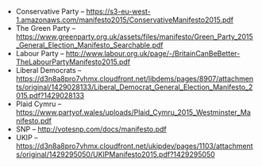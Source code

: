   - Conservative Party –
    <https://s3-eu-west-1.amazonaws.com/manifesto2015/ConservativeManifesto2015.pdf>
  - The Green Party –
    <https://www.greenparty.org.uk/assets/files/manifesto/Green_Party_2015_General_Election_Manifesto_Searchable.pdf>
  - Labour Party –
    <http://www.labour.org.uk/page/-/BritainCanBeBetter-TheLabourPartyManifesto2015.pdf>
  - Liberal Democrats –
    <https://d3n8a8pro7vhmx.cloudfront.net/libdems/pages/8907/attachments/original/1429028133/Liberal_Democrat_General_Election_Manifesto_2015.pdf?1429028133>
  - Plaid Cymru –
    <https://www.partyof.wales/uploads/Plaid_Cymru_2015_Westminster_Manifesto.pdf>
  - SNP – <http://votesnp.com/docs/manifesto.pdf>
  - UKIP –
    <https://d3n8a8pro7vhmx.cloudfront.net/ukipdev/pages/1103/attachments/original/1429295050/UKIPManifesto2015.pdf?1429295050>